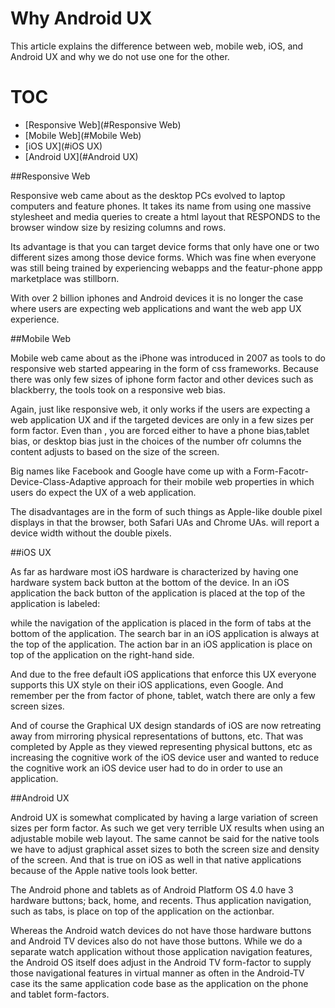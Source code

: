 # Why Android UX

This article explains the difference between web, mobile web, iOS, and Android UX and why we do not use one for the other.

# TOC

* [Responsive Web](#Responsive Web)
* [Mobile Web](#Mobile Web)
* [iOS UX](#iOS UX)
* [Android UX](#Android UX)


##Responsive Web

Responsive web came about as the desktop PCs evolved to laptop computers and feature phones. It takes its name from using one massive stylesheet and media queries to
create a html layout that RESPONDS to the browser window size by resizing columns and rows.

Its advantage is that you can target device forms that only have one or two different
sizes among those device forms.  Which was fine when everyone was still being trained by experiencing webapps and the featur-phone appp marketplace was stillborn.

With over 2 billion iphones and Android devices it is no longer the case where users
are expecting web applications and want the web app UX experience.

##Mobile Web

Mobile web came about as the iPhone was introduced in 2007 as tools to do responsive
web started appearing in the form of css frameworks. Because there was only few sizes of iphone form factor and other devices such as blackberry, the tools took on a
responsive web bias.

Again, just like responsive web, it only works if the users are expecting a web application UX and if the targeted devices are only in a few sizes per form factor. Even than , you are forced either to have a phone bias,tablet bias, or desktop bias just in the choices of the number ofr columns the content adjusts to based on the size of the screen.

Big names like Facebook and Google have come up with a Form-Facotr-Device-Class-Adaptive approach for their mobile web properties in which users do expect the UX of a web application.

The disadvantages are in the form of such things as Apple-like double pixel displays in that the browser, both Safari UAs and Chrome UAs. will report a device width without
the double pixels.

##iOS UX

As far as hardware most iOS hardware is characterized by having one hardware system back button at the bottom of the device. In an iOS application the back button of the application is placed at the top of the application is labeled:


while the navigation of the application is placed in the form of tabs at the bottom of the application. The search bar in an iOS application is always at the top of the application. The action bar in an iOS application is place on top of the application on the right-hand side.

And due to the free default iOS applications that enforce this UX everyone supports this UX style on their iOS applications, even Google. And remember per the from factor of phone, tablet, watch there are only a few screen sizes.

And of course the Graphical UX design standards of iOS are now retreating away from
mirroring physical representations of buttons, etc. That was completed by Apple as they viewed representing physical buttons, etc as increasing the cognitive work of the iOS device user and wanted to reduce the cognitive work an iOS device user had to do in order to use an application.


##Android UX

Android UX is somewhat complicated by having a large variation of screen sizes per form factor. As such we get very terrible UX results when using an adjustable mobile web
layout. The same cannot be said for the native tools we have to adjust graphical asset
sizes to both the screen size and density of the screen. And that is true on iOS as well in that native applications because of the Apple native tools look better.

The Android phone and tablets as of Android Platform OS 4.0 have 3 hardware buttons; back, home, and recents. Thus application navigation, such as tabs, is place on top of the application on the actionbar.

Whereas the Android watch devices do not have those hardware buttons and Android TV devices also do not have those buttons. While we do a separate watch application without those application navigation features, the Android OS itself does adjust in the Android TV form-factor to supply those navigational features in virtual manner as often in the Android-TV case its the same application code base as the application on the phone and tablet form-factors.
